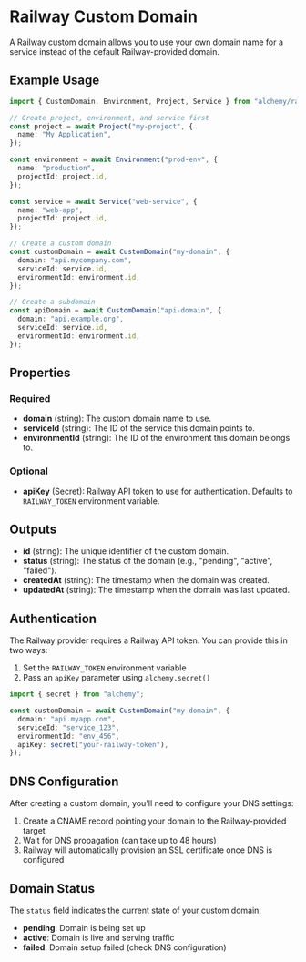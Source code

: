 # Railway Custom Domain

A Railway custom domain allows you to use your own domain name for a service instead of the default Railway-provided domain.

## Example Usage

```typescript
import { CustomDomain, Environment, Project, Service } from "alchemy/railway";

// Create project, environment, and service first
const project = await Project("my-project", {
  name: "My Application",
});

const environment = await Environment("prod-env", {
  name: "production",
  projectId: project.id,
});

const service = await Service("web-service", {
  name: "web-app",
  projectId: project.id,
});

// Create a custom domain
const customDomain = await CustomDomain("my-domain", {
  domain: "api.mycompany.com",
  serviceId: service.id,
  environmentId: environment.id,
});

// Create a subdomain
const apiDomain = await CustomDomain("api-domain", {
  domain: "api.example.org",
  serviceId: service.id,
  environmentId: environment.id,
});
```

## Properties

### Required

- **domain** (string): The custom domain name to use.
- **serviceId** (string): The ID of the service this domain points to.
- **environmentId** (string): The ID of the environment this domain belongs to.

### Optional

- **apiKey** (Secret): Railway API token to use for authentication. Defaults to `RAILWAY_TOKEN` environment variable.

## Outputs

- **id** (string): The unique identifier of the custom domain.
- **status** (string): The status of the domain (e.g., "pending", "active", "failed").
- **createdAt** (string): The timestamp when the domain was created.
- **updatedAt** (string): The timestamp when the domain was last updated.

## Authentication

The Railway provider requires a Railway API token. You can provide this in two ways:

1. Set the `RAILWAY_TOKEN` environment variable
2. Pass an `apiKey` parameter using `alchemy.secret()`

```typescript
import { secret } from "alchemy";

const customDomain = await CustomDomain("my-domain", {
  domain: "api.myapp.com",
  serviceId: "service_123",
  environmentId: "env_456",
  apiKey: secret("your-railway-token"),
});
```

## DNS Configuration

After creating a custom domain, you'll need to configure your DNS settings:

1. Create a CNAME record pointing your domain to the Railway-provided target
2. Wait for DNS propagation (can take up to 48 hours)
3. Railway will automatically provision an SSL certificate once DNS is configured

## Domain Status

The `status` field indicates the current state of your custom domain:

- **pending**: Domain is being set up
- **active**: Domain is live and serving traffic
- **failed**: Domain setup failed (check DNS configuration)
